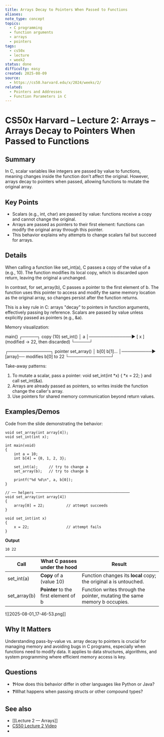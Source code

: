 ```yaml
---
title: Arrays Decay to Pointers When Passed to Functions
aliases: 
note_type: concept
topics:
  - C programming
  - function arguments
  - arrays
  - pointers
tags:
  - cs50x
  - lecture
  - week2
status: done
difficulty: easy
created: 2025-08-09
source:
  - https://cs50.harvard.edu/x/2024/weeks/2/
related:
  - Pointers and Addresses
  - Function Parameters in C
---
```



# CS50x Harvard – Lecture 2: Arrays – Arrays Decay to Pointers When Passed to Functions

## Summary
In C, scalar variables like integers are passed by value to functions, meaning changes inside the function don't affect the original. However, arrays decay to pointers when passed, allowing functions to mutate the original array.

## Key Points
- Scalars (e.g., int, char) are passed by value: functions receive a copy and cannot change the original.
- Arrays are passed as pointers to their first element: functions can modify the original array through this pointer.
- This behavior explains why attempts to change scalars fail but succeed for arrays.

## Details
When calling a function like set_int(a), C passes a copy of the value of a (e.g., 10). The function modifies its local copy, which is discarded upon return, leaving the original a unchanged.

In contrast, for set_array(b), C passes a pointer to the first element of b. The function uses this pointer to access and modify the same memory location as the original array, so changes persist after the function returns.

This is a key rule in C: arrays "decay" to pointers in function arguments, effectively passing by reference. Scalars are passed by value unless explicitly passed as pointers (e.g., &a).

Memory visualization:

main()
┌─────┐   copy (10)    set_int()
│  a  │──────────────► [ x ]  (modified → 22, then discarded)
└─────┘

┌──────────────┐ pointer   set_array()
│ b[0] b[1]…   │──────────► [array]── modifies b[0] to 22
└──────────────┘

Take-away patterns:
1. To mutate a scalar, pass a pointer: void set_int(int *x) { *x = 22; } and call set_int(&a).
2. Arrays are already passed as pointers, so writes inside the function change the caller's array.
3. Use pointers for shared memory communication beyond return values.

## Examples/Demos
Code from the slide demonstrating the behavior:

```
void set_array(int array[4]);
void set_int(int x);

int main(void)
{
    int a = 10;
    int b[4] = {0, 1, 2, 3};

    set_int(a);     // try to change a
    set_array(b);   // try to change b

    printf("%d %d\n", a, b[0]);
}

// ── helpers ───────────────────────────────────────────
void set_array(int array[4])
{
    array[0] = 22;          // attempt succeeds
}

void set_int(int x)
{
    x = 22;                 // attempt fails
}
```

**Output**

```
10 22
```

| **Call**     | **What C passes under the hood**      | **Result**                                                                |
| ------------ | ------------------------------------- | ------------------------------------------------------------------------- |
| set_int(a)   | **Copy** of a (value 10)              | Function changes its **local** copy; the original a is untouched.         |
| set_array(b) | **Pointer** to the first element of b | Function writes through the pointer, mutating the same memory b occupies. |

![[2025-08-01_17-46-53.png]]

## **Why It Matters**

Understanding pass-by-value vs. array decay to pointers is crucial for managing memory and avoiding bugs in C programs, especially when functions need to modify data. It applies to data structures, algorithms, and system programming where efficient memory access is key.

## Questions

- ❓How does this behavior differ in other languages like Python or Java?
- ❓What happens when passing structs or other compound types?

  

## See also

- [[Lecture 2 — Arrays]]
- [CS50 Lecture 2 Video]({})
-